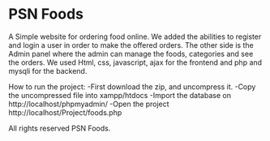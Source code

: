 # PSN Foods

A Simple website for ordering food online. We added the abilities to register and login a user in order to make the offered orders. The other side is the Admin panel where the admin can manage the foods, categories and see the orders.
We used Html, css, javascript, ajax for the frontend and php and mysqli for the backend.

How to run the project:
-First download the zip, and uncompress it. 
-Copy the uncompressed file into xampp/htdocs
-Import the database on http://localhost/phpmyadmin/
-Open the project http://localhost/Project/foods.php 

All rights reserved PSN Foods.

